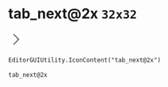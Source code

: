 # tab_next@2x `32x32`
<img src="/img/tab_next@2x.png" width=32 height=32>

``` CSharp
EditorGUIUtility.IconContent("tab_next@2x")
```
```
tab_next@2x
```
